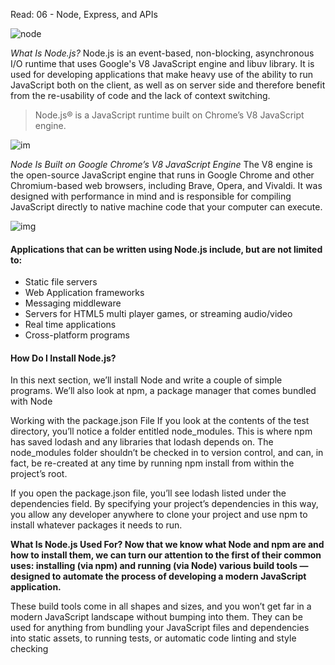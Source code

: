 Read: 06 - Node, Express, and APIs

![node](https://encrypted-tbn0.gstatic.com/images?q=tbn%3AANd9GcTVDr1CDWrGTbhynAQgD1XQaaQ1STQwscn6JQ&usqp=CAU)


*What Is Node.js?*
Node.js is an event-based, non-blocking, asynchronous I/O runtime that uses Google's V8 JavaScript engine and libuv library. It is used for developing applications that make heavy use of the ability to run JavaScript both on the client, as well as on server side and therefore benefit from the re-usability of code and the lack of context switching.

>Node.js® is a JavaScript runtime built on Chrome’s V8 JavaScript engine.

![im](https://encrypted-tbn0.gstatic.com/images?q=tbn%3AANd9GcQyRD66lLUXfIClcTAduy_PTV9EHnrUDLagEQ&usqp=CAU)


*Node Is Built on Google Chrome’s V8 JavaScript Engine*
The V8 engine is the open-source JavaScript engine that runs in Google Chrome and other Chromium-based web browsers, including Brave, Opera, and Vivaldi. It was designed with performance in mind and is responsible for compiling JavaScript directly to native machine code that your computer can execute.

![img](https://developer.ibm.com/developer/default/tutorials/learn-nodejs-tour-node/images/figure-1.png)

#### Applications that can be written using Node.js include, but are not limited to:
+ Static file servers
+ Web Application frameworks
+ Messaging middleware
+ Servers for HTML5 multi player games, or streaming audio/video
+ Real time applications
+ Cross-platform programs

#### How Do I Install Node.js?
In this next section, we’ll install Node and write a couple of simple programs. We’ll also look at npm, a package manager that comes bundled with Node


Working with the package.json File
If you look at the contents of the test directory, you’ll notice a folder entitled node_modules. This is where npm has saved lodash and any libraries that lodash depends on. The node_modules folder shouldn’t be checked in to version control, and can, in fact, be re-created at any time by running npm install from within the project’s root.

If you open the package.json file, you’ll see lodash listed under the dependencies field. By specifying your project’s dependencies in this way, you allow any developer anywhere to clone your project and use npm to install whatever packages it needs to run.

**What Is Node.js Used For?
Now that we know what Node and npm are and how to install them, we can turn our attention to the first of their common uses: installing (via npm) and running (via Node) various build tools — designed to automate the process of developing a modern JavaScript application.**

These build tools come in all shapes and sizes, and you won’t get far in a modern JavaScript landscape without bumping into them. They can be used for anything from bundling your JavaScript files and dependencies into static assets, to running tests, or automatic code linting and style checking
